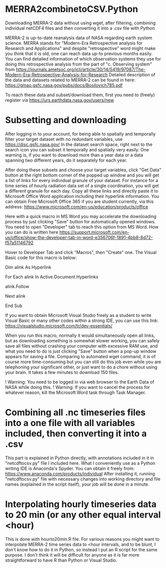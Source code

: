 # MERRA2combinetoCSV.Python
Downloading MERRA-2 data without using wget, after filtering, combining individual netCDF4 files and then converting it into a .csv file with Python


MERRA-2 is up-to-date reanalysis data of NASA regarding earth system science. MERRA stands for "Modern-Era Retrospective analysis for Research and Applications" and despite "retrospective" word might make you think that it is old, one can reach data up-to previous months easily.
You can find detailed information of which observation systems they use for doing this retrospective analysis from the part of "c. Observing system" from https://journals.ametsoc.org/jcli/article/30/14/5419/97087/The-Modern-Era-Retrospective-Analysis-for-Research
Detailed description of the data and datasets related to MERRA-2 can be found in here: https://gmao.gsfc.nasa.gov/pubs/docs/Bosilovich785.pdf

To reach these data and subset/download them, first you need to (freely) register via https://urs.earthdata.nasa.gov/users/new

# Subsetting and downloading

After logging in to your account, for being able to spatially and temporally filter your target dataset with no redundant variables, use https://disc.gsfc.nasa.gov/
In the dataset search space, right next to the search icon you can subset it temporally and spatially very easily. One warning is, if you want to download more than a year data or a data spanning two different years, do it separately for each year. 

After doing these subsets and choose your target variables, click "Get Data" button at the right bottom corner of the popped up window and you will get a list of links for every individual granule of your dataset. For instance for a time series of hourly radiation data set of a single coordination, you will get a different granule for each day. Copy all these links and directly paste it to Microsoft Office Word application including their hyperlink information. You can obtain Free Microsoft Office 365 if you are student currently, via this address: https://www.microsoft.com/en-us/education/products/office

Here with a quick macro in MS Word you may accelerate the downloading process by just clicking "Save" button for automatically opened windows. You need to open "Developer" tab to reach this option from MS Word. How you can do is written here https://support.microsoft.com/en-us/office/show-the-developer-tab-in-word-e356706f-1891-4bb8-8d72-f57a51146792

Hover to Developer Tab and click "Macros", then "Create" one.
The Visual Basic code for this macro is below: 

Dim alink As Hyperlink

For Each alink In Active.Document.Hyperlinks

  alink.Follow
  
Next alink

End Sub

If you want to obtain Microsoft Visual Studio freely as a student to write Visual Basic or many other codes within a strong IDE, you can use this link: https://visualstudio.microsoft.com/tr/dev-essentials/

When you run this macro, normally it would simultaneously open all links, but as downloading something is somewhat slower working, you can safely save all files without crashing your computer with excessive RAM use, and what you need to do is just clicking "Save" button when a pop-up window appears for saving a file. Comparing to automated wget command, it is of course more time-consuming but you can still do this job even while you are telephoning your significant other, or just want to do a chore without using your brain. It takes a few minutes to download 150 files. 

! Warning: You need to be logged in via web browser to the Earth Data of NASA while doing this.
! Warning: If you want to cancel the process for whatever reason, kill the Microsoft Word task through Task Manager.

# Combining all .nc timeseries files into a one file with all variables included, then converting it into a .csv

This part is explained in Python directly, with annotations included in it in "netcdftocsv.py" file I included here. What I conveniently use as a Python writing IDE is Anaconda's Spyder. You can obtain it freely from: https://www.anaconda.com/products/individual
After installing it, running "netcdftocsv.py" file with necessary changes into working directory and file names (explained in the script itself), your job will be done in a minute.

# Interpolating hourly timeseries data to 20 min (or any other equal interval <hour) 

This is done with hourto20min.R file. For various reasons you might want to interpolate MERRA-2 time series data to <hour intervals, and to be blunt, I don't know how to do it in Python, so instead I put an R script for the same purpose. I don't think it will be difficult for anyone as it is far more straightforward to have R than Python or Visual Studio. 

